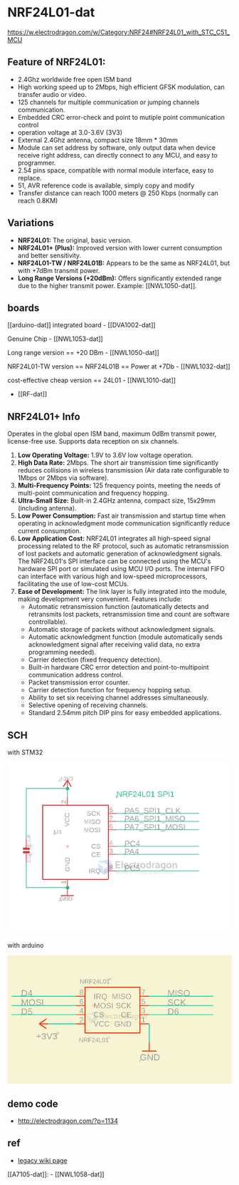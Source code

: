 # NRF24L01-dat

https://w.electrodragon.com/w/Category:NRF24#NRF24L01_with_STC_C51_MCU

## Feature of NRF24L01:

- 2.4Ghz worldwide free open ISM band
- High working speed up to 2Mbps, high efficient GFSK modulation, can transfer audio or video.
- 125 channels for multiple communication or jumping channels communication.
- Embedded CRC error-check and point to mutiple point communication control
- operation voltage at 3.0-3.6V (3V3)
- External 2.4Ghz antenna, compact size 18mm * 30mm
- Module can set address by software, only output data when device receive right address, can directly connect to any MCU, and easy to programmer.
- 2.54 pins space, compatible with normal module interface, easy to replace.
- 51, AVR reference code is available, simply copy and modify
- Transfer distance can reach 1000 meters @ 250 Kbps (normally can reach 0.8KM)

## Variations

*   **NRF24L01:** The original, basic version.
*   **NRF24L01+ (Plus):** Improved version with lower current consumption and better sensitivity.
*   **NRF24L01-TW / NRF24L01B:**  Appears to be the same as NRF24L01, but with +7dBm transmit power.
*   **Long Range Versions (+20dBm):** Offers significantly extended range due to the higher transmit power. Example: [[NWL1050-dat]].

## boards 

[[arduino-dat]] integrated board - [[DVA1002-dat]]

Genuine Chip - [[NWL1053-dat]]

Long range version == +20 DBm - [[NWL1050-dat]]
  
NRF24L01-TW version == NRF24L01B == Power at +7Db - [[NWL1032-dat]] 

cost-effective cheap version == 24L01 - [[NWL1010-dat]] 

- [[RF-dat]]


## NRF24L01+ Info 

Operates in the global open ISM band, maximum 0dBm transmit power, license-free use.
Supports data reception on six channels.

1.  **Low Operating Voltage:** 1.9V to 3.6V low voltage operation.
2.  **High Data Rate:** 2Mbps. The short air transmission time significantly reduces collisions in wireless transmission (Air data rate configurable to 1Mbps or 2Mbps via software).
3.  **Multi-Frequency Points:** 125 frequency points, meeting the needs of multi-point communication and frequency hopping.
4.  **Ultra-Small Size:** Built-in 2.4GHz antenna, compact size, 15x29mm (including antenna).
5.  **Low Power Consumption:** Fast air transmission and startup time when operating in acknowledgment mode communication significantly reduce current consumption.
6.  **Low Application Cost:** NRF24L01 integrates all high-speed signal processing related to the RF protocol, such as automatic retransmission of lost packets and automatic generation of acknowledgment signals. The NRF24L01's SPI interface can be connected using the MCU's hardware SPI port or simulated using MCU I/O ports. The internal FIFO can interface with various high and low-speed microprocessors, facilitating the use of low-cost MCUs.
7.  **Ease of Development:** The link layer is fully integrated into the module, making development very convenient. Features include:
    *   Automatic retransmission function (automatically detects and retransmits lost packets, retransmission time and count are software controllable).
    *   Automatic storage of packets without acknowledgment signals.
    *   Automatic acknowledgment function (module automatically sends acknowledgment signal after receiving valid data, no extra programming needed).
    *   Carrier detection (fixed frequency detection).
    *   Built-in hardware CRC error detection and point-to-multipoint communication address control.
    *   Packet transmission error counter.
    *   Carrier detection function for frequency hopping setup.
    *   Ability to set six receiving channel addresses simultaneously.
    *   Selective opening of receiving channels.
    *   Standard 2.54mm pitch DIP pins for easy embedded applications.

## SCH 

with STM32 

![](2024-01-13-17-39-29.png)

with arduino 

![](2024-09-05-17-24-52.png)

## demo code 

- http://electrodragon.com/?p=1134

## ref 

- [legacy wiki page](https://w.electrodragon.com/w/Category:NRF24)

[[A7105-dat]]: - [[NWL1058-dat]]